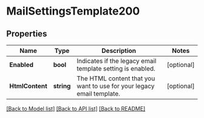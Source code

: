 # MailSettingsTemplate200

## Properties

Name | Type | Description | Notes
------------ | ------------- | ------------- | -------------
**Enabled** | **bool** | Indicates if the legacy email template setting is enabled. |[optional] 
**HtmlContent** | **string** | The HTML content that you want to use for your legacy email template. |[optional] 

[[Back to Model list]](../README.md#documentation-for-models) [[Back to API list]](../README.md#documentation-for-api-endpoints) [[Back to README]](../README.md)



